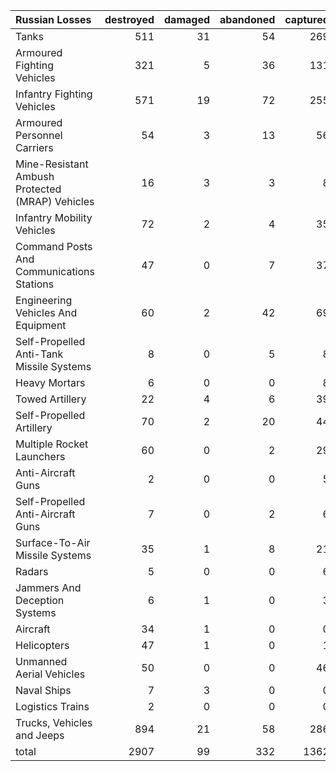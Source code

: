 | Russian Losses                                   |   destroyed |   damaged |   abandoned |   captured |   total |
|:-------------------------------------------------|------------:|----------:|------------:|-----------:|--------:|
| Tanks                                            |         511 |        31 |          54 |        269 |     865 |
| Armoured Fighting Vehicles                       |         321 |         5 |          36 |        131 |     493 |
| Infantry Fighting Vehicles                       |         571 |        19 |          72 |        255 |     917 |
| Armoured Personnel Carriers                      |          54 |         3 |          13 |         56 |     126 |
| Mine-Resistant Ambush Protected  (MRAP) Vehicles |          16 |         3 |           3 |          8 |      30 |
| Infantry Mobility Vehicles                       |          72 |         2 |           4 |         35 |     113 |
| Command Posts And Communications Stations        |          47 |         0 |           7 |         37 |      91 |
| Engineering Vehicles And Equipment               |          60 |         2 |          42 |         69 |     173 |
| Self-Propelled Anti-Tank Missile Systems         |           8 |         0 |           5 |          8 |      21 |
| Heavy Mortars                                    |           6 |         0 |           0 |          8 |      14 |
| Towed Artillery                                  |          22 |         4 |           6 |         39 |      71 |
| Self-Propelled Artillery                         |          70 |         2 |          20 |         44 |     136 |
| Multiple Rocket Launchers                        |          60 |         0 |           2 |         29 |      91 |
| Anti-Aircraft Guns                               |           2 |         0 |           0 |          5 |       7 |
| Self-Propelled Anti-Aircraft Guns                |           7 |         0 |           2 |          6 |      15 |
| Surface-To-Air Missile Systems                   |          35 |         1 |           8 |         21 |      65 |
| Radars                                           |           5 |         0 |           0 |          6 |      11 |
| Jammers And Deception Systems                    |           6 |         1 |           0 |          3 |      10 |
| Aircraft                                         |          34 |         1 |           0 |          0 |      35 |
| Helicopters                                      |          47 |         1 |           0 |          1 |      49 |
| Unmanned Aerial Vehicles                         |          50 |         0 |           0 |         46 |      96 |
| Naval Ships                                      |           7 |         3 |           0 |          0 |      10 |
| Logistics Trains                                 |           2 |         0 |           0 |          0 |       2 |
| Trucks, Vehicles and Jeeps                       |         894 |        21 |          58 |        286 |    1259 |
| total                                            |        2907 |        99 |         332 |       1362 |    4700 |